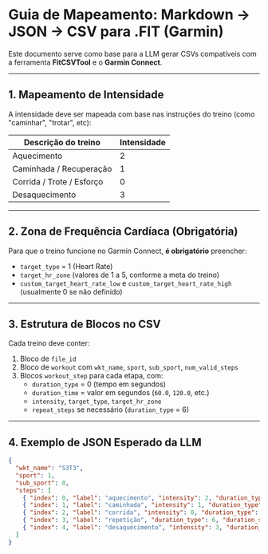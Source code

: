 # Guia de Mapeamento: Markdown → JSON → CSV para .FIT (Garmin)

Este documento serve como base para a LLM gerar CSVs compatíveis com a ferramenta **FitCSVTool** e o **Garmin Connect**.

---

## 1. Mapeamento de Intensidade

A intensidade deve ser mapeada com base nas instruções do treino (como "caminhar", "trotar", etc):

| Descrição do treino          | Intensidade |
|-----------------------------|-------------|
| Aquecimento                 | 2           |
| Caminhada / Recuperação     | 1           |
| Corrida / Trote / Esforço   | 0           |
| Desaquecimento              | 3           |

---

## 2. Zona de Frequência Cardíaca (Obrigatória)

Para que o treino funcione no Garmin Connect, **é obrigatório** preencher:

- `target_type` = 1 (Heart Rate)
- `target_hr_zone` (valores de 1 a 5, conforme a meta do treino)
- `custom_target_heart_rate_low` e `custom_target_heart_rate_high` (usualmente 0 se não definido)

---

## 3. Estrutura de Blocos no CSV

Cada treino deve conter:

1. Bloco de `file_id`  
2. Bloco de `workout` com `wkt_name`, `sport`, `sub_sport`, `num_valid_steps`
3. Blocos `workout_step` para cada etapa, com:
   - `duration_type` = 0 (tempo em segundos)
   - `duration_time` = valor em segundos (`60.0`, `120.0`, etc.)
   - `intensity`, `target_type`, `target_hr_zone`
   - `repeat_steps` se necessário (`duration_type` = 6)

---

## 4. Exemplo de JSON Esperado da LLM

```json
{
  "wkt_name": "S3T3",
  "sport": 1,
  "sub_sport": 0,
  "steps": [
    { "index": 0, "label": "aquecimento", "intensity": 2, "duration_type": 0, "duration_value": 600 },
    { "index": 1, "label": "caminhada", "intensity": 1, "duration_type": 0, "duration_value": 60 },
    { "index": 2, "label": "corrida", "intensity": 0, "duration_type": 0, "duration_value": 120 },
    { "index": 3, "label": "repetição", "duration_type": 6, "duration_step": 1, "repeat_steps": 6 },
    { "index": 4, "label": "desaquecimento", "intensity": 3, "duration_type": 0, "duration_value": 300 }
  ]
}
